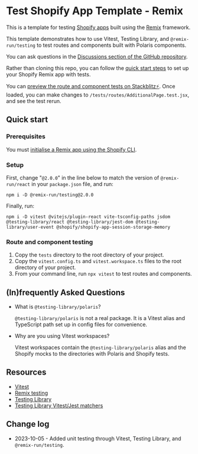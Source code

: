 # Test Shopify App Template - Remix

This is a template for testing [Shopify apps](https://shopify.dev/docs/apps/getting-started) built using the [Remix](https://remix.run) framework.

This template demonstrates how to use Vitest, Testing Library, and `@remix-run/testing` to test routes and components built with Polaris components.

You can ask questions in the [Discussions section of the GitHub repository](https://github.com/btomaj/shopify-app-template-remix-testing/discussions).

Rather than cloning this repo, you can follow the [quick start steps](#quick-start) to set up your Shopify Remix app with tests. 

You can [preview the route and component tests on Stackblitz⚡](https://stackblitz.com/~/github.com/btomaj/shopify-app-template-remix-testing). Once loaded, you can make changes to `/tests/routes/AdditionalPage.test.jsx`, and see the test rerun.

## Quick start

### Prerequisites
You must [initialise a Remix app using the Shopify CLI](https://shopify.dev/docs/apps/getting-started/create).

### Setup
First, change "`@2.0.0`" in the line below to match the version of `@remix-run/react` in your `package.json` file, and run:
```
npm i -D @remix-run/testing@2.0.0
```
Finally, run:
```
npm i -D vitest @vitejs/plugin-react vite-tsconfig-paths jsdom @testing-library/react @testing-library/jest-dom @testing-library/user-event @shopify/shopify-app-session-storage-memory
```

### Route and component testing
1. Copy the `tests` directory to the root directory of your project.
1. Copy the `vitest.config.ts` and `vitest.workspace.ts` files to the root directory of your project.
1. From your command line, run `npx vitest` to test routes and components.

## (In)frequently Asked Questions
- What is `@testing-library/polaris`?

  `@testing-library/polaris` is not a real package. It is a Vitest alias and TypeScript path set up in config files for convenience.

- Why are you using Vitest workspaces?

  Vitest workspaces contain the `@testing-library/polaris` alias and the Shopify mocks to the directories with Polaris and Shopify tests.

## Resources
- [Vitest](https://vitest.dev/guide/)
- [Remix testing](https://testing.epicweb.dev/07)
- [Testing Library](https://testing-library.com/docs/learning/)
- [Testing Library Vitest/Jest matchers](https://github.com/testing-library/jest-dom#custom-matchers)

## Change log
- 2023-10-05 - Added unit testing through Vitest, Testing Library, and `@remix-run/testing`.